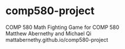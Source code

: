 # comp580-project
COMP 580 Math Fighting Game for COMP 580 <br/>
Matthew Abernethy and Michael Qi <br/>
mattabernethy.github.io/comp580-project
